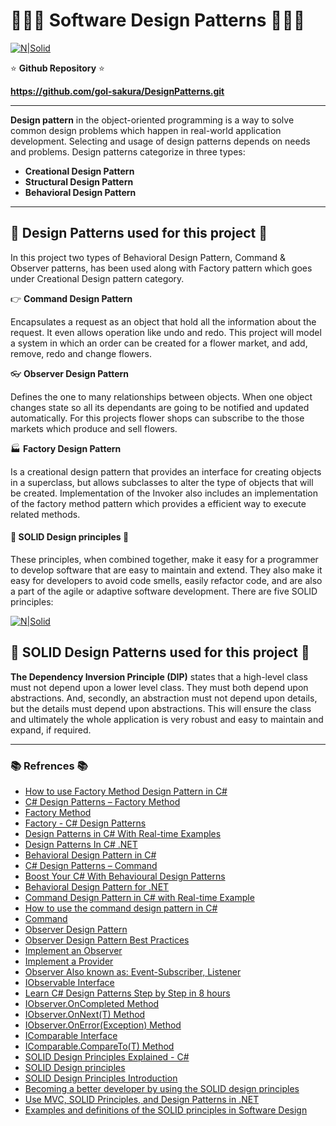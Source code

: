 # 👩🏻‍💻  Software Design Patterns 👩🏻‍💻 

[![N|Solid](https://image.freepik.com/free-vector/woman-with-laptop-education-working-concept_113065-224.jpg)](https://refactoring.guru/design-patterns/csharp)

⭐️ **Github Repository** ⭐️

**https://github.com/gol-sakura/DesignPatterns.git**

---------
**Design pattern** in the object-oriented programming is a way to solve common design problems which happen in real-world application development. Selecting and usage of design patterns depends on needs and problems. Design patterns categorize in three types: 
- **Creational Design Pattern** 
- **Structural Design Pattern**
- **Behavioral Design Pattern**
--------
## 👾 **Design Patterns used for this project** 👾

In this project two types of Behavioral Design Pattern, Command & Observer patterns, has been used along with Factory pattern which goes under Creational Design pattern category. 

👉 **Command Design Pattern**

Encapsulates a request as an object that hold all the information about the request. It even allows operation like undo and redo. This project will model a system in which an order can be created for a flower market, and add, remove, redo and change flowers.

👓 **Observer Design Pattern**

Defines the one to many relationships between objects. When one object changes state so all its dependants are going to be notified and updated automatically. For this projects flower shops can subscribe to the those markets which produce and sell flowers.

🏭 **Factory Design Pattern**

Is a creational design pattern that provides an interface for creating objects in a superclass, but allows subclasses to alter the type of objects that will be created. Implementation of the Invoker also includes an implementation of the factory method pattern which provides a efficient way to execute related methods.

#### 🤖 **SOLID Design principles** 🤖

These principles, when combined together, make it easy for a programmer to develop software that are easy to maintain and extend. They also make it easy for developers to avoid code smells, easily refactor code, and are also a part of the agile or adaptive software development. There are five SOLID principles:

[![N|Solid](https://amitshahi.dev/static/500403c0fabdd69504307a79a5417fd9/be90f/solid.jpg)](https://refactoring.guru/design-patterns/csharp)

## 🤖 **SOLID Design Patterns used for this project** 🤖

**The Dependency Inversion Principle (DIP)** states that a high-level class must not depend upon a lower level class. They must both depend upon abstractions. And, secondly, an abstraction must not depend upon details, but the details must depend upon abstractions. This will ensure the class and ultimately the whole application is very robust and easy to maintain and expand, if required.

-------

### 📚 **Refrences** 📚 

- [How to use Factory Method Design Pattern in C#](https://dev.to/gary_woodfine/how-to-use-factory-method-design-pattern-in-c-3ia3)
- [C# Design Patterns – Factory Method](https://code-maze.com/factory-method/)
- [Factory Method](https://refactoring.guru/design-patterns/factory-method)
- [Factory - C# Design Patterns](https://www.dofactory.com/net/factory-method-design-pattern)
- [Design Patterns in C# With Real-time Examples](https://dotnettutorials.net/course/dot-net-design-patterns/)
- [Design Patterns In C# .NET](https://www.c-sharpcorner.com/UploadFile/bd5be5/design-patterns-in-net/)
- [Behavioral Design Pattern in C#](https://dotnettutorials.net/lesson/behavioral-design-pattern/)
- [C# Design Patterns – Command](https://code-maze.com/command/)
- [Boost Your C# With Behavioural Design Patterns](https://www.udemy.com/course/boost-your-csharp-code-with-behavioural-design-patterns/)
- [Behavioral Design Pattern for .NET](https://www.c-sharpcorner.com/UploadFile/nipuntomar/behavioral-design-pattern-for-net-part-1/#:~:text=Behavioral%20Design%20patterns%20are%20the,communicate%20between%20classes%20and%20object.)
- [Command Design Pattern in C# with Real-time Example](https://dotnettutorials.net/lesson/command-design-pattern/)
- [How to use the command design pattern in C#](https://www.infoworld.com/article/3409800/how-to-use-the-command-design-pattern-in-c.html)
- [Command](https://www.dofactory.com/net/command-design-pattern)
- [Observer Design Pattern](https://docs.microsoft.com/en-us/dotnet/standard/events/observer-design-pattern)
- [Observer Design Pattern Best Practices](https://docs.microsoft.com/en-us/dotnet/standard/events/observer-design-pattern-best-practices)
- [Implement an Observer](https://docs.microsoft.com/en-us/dotnet/standard/events/how-to-implement-an-observer)
- [Implement a Provider](https://docs.microsoft.com/en-us/dotnet/standard/events/how-to-implement-a-provider)
- [Observer Also known as: Event-Subscriber, Listener](https://refactoring.guru/design-patterns/observer)
- [IObservable<T> Interface](https://docs.microsoft.com/en-us/dotnet/api/system.iobservable-1?view=net-5.0)
- [Learn C# Design Patterns Step by Step in 8 hours](https://www.youtube.com/watch?v=YDobmucohqk&ab_channel=.NETInterviewPreparationvideos)
- [IObserver<T>.OnCompleted Method](https://docs.microsoft.com/en-us/dotnet/api/system.iobserver-1.oncompleted?view=net-5.0#System_IObserver_1_OnCompleted)
- [IObserver<T>.OnNext(T) Method](https://docs.microsoft.com/en-us/dotnet/api/system.iobserver-1.onnext?view=net-5.0#System_IObserver_1_OnNext__0_)
- [IObserver<T>.OnError(Exception) Method](https://docs.microsoft.com/en-us/dotnet/api/system.iobserver-1.onerror?view=net-5.0#System_IObserver_1_OnError_System_Exception_)
- [IComparable<T> Interface](https://docs.microsoft.com/en-us/dotnet/api/system.icomparable-1?view=net-5.0)
- [IComparable<T>.CompareTo(T) Method](https://docs.microsoft.com/en-us/dotnet/api/system.icomparable-1.compareto?view=net-5.0#System_IComparable_1_CompareTo__0_)
- [SOLID Design Principles Explained - C#](https://www.dotnettricks.com/learn/designpatterns/solid-design-principles-explained-using-csharp)
- [SOLID Design principles](https://medium.com/@mirzafarrukh13/solid-design-principles-c-de157c500425)
- [SOLID Design Principles Introduction](https://www.youtube.com/watch?v=HLFbeC78YlU&ab_channel=kudvenkat)
- [Becoming a better developer by using the SOLID design principles](https://www.youtube.com/watch?v=rtmFCcjEgEw&list=PLqC1o5z-uQjcByPPS6G6ray-XiTZqgG6f&index=3&t=0s&ab_channel=LaraconEU)
- [Use MVC, SOLID Principles, and Design Patterns in .NET](https://openclassrooms.com/en/courses/5671481-use-mvc-solid-principles-and-design-patterns-in-net)
- [Examples and definitions of the SOLID principles in Software Design](https://blog.scottlogic.com/2018/06/26/solid-principles.html)

















[//]: # (These are reference links used in the body of this note and get stripped out when the markdown processor does its job. There is no need to format nicely because it shouldn't be seen. Thanks SO - http://stackoverflow.com/questions/4823468/store-comments-in-markdown-syntax)


   [dill]: <https://github.com/joemccann/dillinger>
   [git-repo-url]: <https://github.com/joemccann/dillinger.git>
   [john gruber]: <http://daringfireball.net>
   [df1]: <http://daringfireball.net/projects/markdown/>
   [markdown-it]: <https://github.com/markdown-it/markdown-it>
   [Ace Editor]: <http://ace.ajax.org>
   [node.js]: <http://nodejs.org>
   [Twitter Bootstrap]: <http://twitter.github.com/bootstrap/>
   [jQuery]: <http://jquery.com>
   [@tjholowaychuk]: <http://twitter.com/tjholowaychuk>
   [express]: <http://expressjs.com>
   [AngularJS]: <http://angularjs.org>
   [Gulp]: <http://gulpjs.com>

   [PlDb]: <https://github.com/joemccann/dillinger/tree/master/plugins/dropbox/README.md>
   [PlGh]: <https://github.com/joemccann/dillinger/tree/master/plugins/github/README.md>
   [PlGd]: <https://github.com/joemccann/dillinger/tree/master/plugins/googledrive/README.md>
   [PlOd]: <https://github.com/joemccann/dillinger/tree/master/plugins/onedrive/README.md>
   [PlMe]: <https://github.com/joemccann/dillinger/tree/master/plugins/medium/README.md>
   [PlGa]: <https://github.com/RahulHP/dillinger/blob/master/plugins/googleanalytics/README.md>
